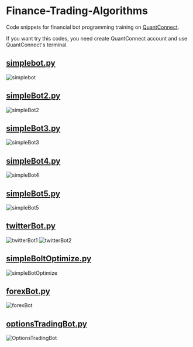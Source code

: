 # Finance-Trading-Algorithms

Code snippets for financial bot programming training on [QuantConnect](https://www.quantconnect.com/).

If you want try this codes, you need create QuantConnect account and use QuantConnect's terminal.

## <a href="simpleBots/simplebot.py">simplebot.py</a>

![simplebot](https://user-images.githubusercontent.com/73748872/230595452-3e9edb7a-d1eb-45eb-b07e-17bdbd47c491.png)

## <a href="simpleBots/simpleBot2.py">simpleBot2.py</a>

![simpleBot2](https://user-images.githubusercontent.com/73748872/230612052-55979bc5-f82d-4340-aeb8-f4089ec29a40.png)

## <a href="simpleBots/simpleBot3.py">simpleBot3.py</a>

![simpleBot3](https://user-images.githubusercontent.com/73748872/230889082-6e4c5688-d0da-4862-a150-3b0c02f64f00.png)

## <a href="simpleBots/simpleBot4.py">simpleBot4.py</a>

![simpleBot4](https://user-images.githubusercontent.com/73748872/231157938-cd14f8a3-d083-4e26-bd9b-bae651255d13.png)

## <a href="simpleBots/simpleBot5.py">simpleBot5.py</a>

![simpleBot5](https://user-images.githubusercontent.com/73748872/231408934-cb71f8dc-c90b-4795-b72a-c785cf8d1386.png)

## <a href="simpleBots/twitterBot.py">twitterBot.py</a>

![twitterBot1](https://user-images.githubusercontent.com/73748872/231449069-ac767fa2-cd92-4931-8215-66b568e4ffe9.png)
![twitterBot2](https://user-images.githubusercontent.com/73748872/231449056-cf3c048e-3bd0-4124-849a-d939ffaae2e0.png)

## <a href="simpleBots/simpleBotOptimize.py">simpleBoltOptimize.py</a>
![simpleBotOptimize](https://user-images.githubusercontent.com/73748872/231459860-9540c611-f313-471b-9cde-daa7fbdaef20.png)

## <a href="simpleBots/forexBot.py">forexBot.py</a>
![forexBot](https://user-images.githubusercontent.com/73748872/231711436-befb8530-a1e5-4959-8ca5-b631fb72c7a8.png)

## <a href="simpleBots/optionsTradingBot.py">optionsTradingBot.py</a>
![OptionsTradingBot](https://user-images.githubusercontent.com/73748872/231720210-72360b76-c345-449e-9d5c-fa8f1efcaa2a.png)

